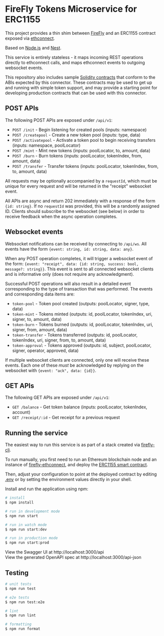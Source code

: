 # FireFly Tokens Microservice for ERC1155

This project provides a thin shim between [FireFly](https://github.com/hyperledger/firefly)
and an ERC1155 contract exposed via [ethconnect](https://github.com/hyperledger/firefly-ethconnect).

Based on [Node.js](http://nodejs.org) and [Nest](http://nestjs.com).

This service is entirely stateless - it maps incoming REST operations directly to ethconnect
calls, and maps ethconnect events to outgoing websocket events.

This repository also includes sample [Solidity contracts](solidity/) that conform to the ABIs
expected by this connector. These contracts may be used to get up and running with simple token
support, and may provide a starting point for developing production contracts that can be used
with this connector.

## POST APIs

The following POST APIs are exposed under `/api/v1`:

* `POST /init` - Begin listening for created pools (inputs: namespace)
* `POST /createpool` - Create a new token pool (inputs: type, data)
* `POST /activatepool` - Activate a token pool to begin receiving transfers (inputs: namespace, poolLocator)
* `POST /mint` - Mint new tokens (inputs: poolLocator, to, amount, data)
* `POST /burn` - Burn tokens (inputs: poolLocator, tokenIndex, from, amount, data)
* `POST /transfer` - Transfer tokens (inputs: poolLocator, tokenIndex, from, to, amount, data)

All requests may be optionally accompanied by a `requestId`, which must be unique for every
request and will be returned in the "receipt" websocket event.

All APIs are async and return 202 immediately with a response of the form `{id: string}`.
If no `requestId` was provided, this will be a randomly assigned ID. Clients should
subscribe to the websocket (see below) in order to receive feedback when the async
operation completes.

## Websocket events

Websocket notifications can be received by connecting to `/api/ws`.
All events have the form `{event: string, id: string, data: any}`.

When any POST operation completes, it will trigger a websocket event of the form:
`{event: "receipt", data: {id: string, success: bool, message?: string}}`.
This event is sent to all connected websocket clients and is informative only (does
not require any acknowledgment).

Successful POST operations will also result in a detailed event corresponding to the type of
transaction that was performed. The events and corresponding data items are:

* `token-pool` - Token pool created (outputs: poolLocator, signer, type, data)
* `token-mint` - Tokens minted (outputs: id, poolLocator, tokenIndex, uri, signer, to, amount, data)
* `token-burn` - Tokens burned (outputs: id, poolLocator, tokenIndex, uri, signer, from, amount, data)
* `token-transfer` - Tokens transferred (outputs: id, poolLocator, tokenIndex, uri, signer, from, to, amount, data)
* `token-approval` - Tokens approved (outputs: id, subject, poolLocator, signer, operator, approved, data)

If multiple websocket clients are connected, only one will receive these events.
Each one of these _must_ be acknowledged by replying on the websocket with `{event: "ack", data: {id}}`.

## GET APIs

The following GET APIs are exposed under `/api/v1`:

* `GET /balance` - Get token balance (inputs: poolLocator, tokenIndex, account)
* `GET /receipt/:id` - Get receipt for a previous request

## Running the service

The easiest way to run this service is as part of a stack created via
[firefly-cli](https://github.com/hyperledger/firefly-cli).

To run manually, you first need to run an Ethereum blockchain node and an instance of
[firefly-ethconnect](https://github.com/hyperledger/firefly-ethconnect), and deploy the
[ERC1155 smart contract](solidity/contracts/ERC1155MixedFungible.sol).

Then, adjust your configuration to point at the deployed contract by editing [.env](.env)
or by setting the environment values directly in your shell.

Install and run the application using npm:

```bash
# install
$ npm install

# run in development mode
$ npm run start

# run in watch mode
$ npm run start:dev

# run in production mode
$ npm run start:prod
```

View the Swagger UI at http://localhost:3000/api<br />
View the generated OpenAPI spec at http://localhost:3000/api-json

## Testing

```bash
# unit tests
$ npm run test

# e2e tests
$ npm run test:e2e

# lint
$ npm run lint

# formatting
$ npm run format
```
